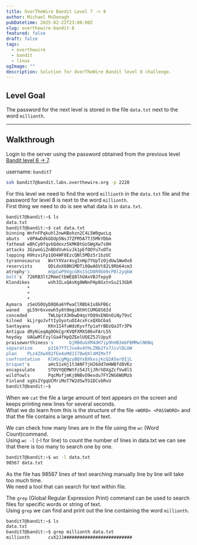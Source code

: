 ```yaml
---
title: OverTheWire Bandit Level 7 -> 8
author: Michael McDonagh
pubDatetime: 2025-02-22T23:08:00Z
slug: overthewire-bandit-8
featured: false
draft: false
tags:
  - overthewire
  - bandit
  - linux
ogImage: ""
description: Solution for OverTheWire Bandit level 8 challenge.
---
```




## Level Goal

The password for the next level is stored in the file `data.txt` next to the word `millionth`.

---

## Walkthrough  

Login to the server using the password obtained from the previous level [Bandit level 6 -> 7](/posts/overthewire-bandit-7).  

username: `bandit7`  

```bash
ssh bandit7@bandit.labs.overthewire.org -p 2220
```

For this level we need to find the word `millionth` in the `data.txt` file and the password for level 8 is next to the word `millionth`.  
First thing we need to do is see what data is in `data.txt`.  

```bash
bandit7@bandit:~$ ls
data.txt
bandit7@bandit:~$ cat data.txt
binning WnfnFPqkuhl2nwHBohzn2C4L5W0gwcLq
abuts   v8PAwDdkGDdp5NsJ7ZFM5A7TJ5MkYDbm
fathead wBhCy0fqvbQdexz5kMKBtGoSWgXw7s0H
attacks 3GzwnGiZnBDdVuHivJk1pEfOOYu7uOTa
lopping H9hzviFp1QO4WF8EzcQNl5MDz5r1bzUC
tyrannosaurus   WxtYXVar4sgInHp7YUpTzOjdUw1Ww0x8
reservists      QDidoX6BN1MDTi0QwA6Vt82L9Rb64cm3
atrophy's       mSpCwP9VgcGRn1SCD8R9bb9cPBl2yqkW
bolt's  726RB3lt2RmeCtbWEQ8lhUAxVBJfepy0
Klondikes       wVh3ILxQAsKg8WNnFHp8GxtnSu213GbR
        *
        *
        *
Aymara  zSeUS0UyD8Q6a6YPwaClRBbk1x8kFBEc
waned   gL59r6xvewh5y8t0mgiNtHtCUMG8S6Id
conceded        TWLUptX3HbwD4qsYOQ9sENOnOiNy79sC
kilned  kLjrgoJvftIyUyotuOI4cxFcxQXbC6aS
Santayana       KKn1I4fuWdzKyvffp1aYrBDzQa3Tr3Pk
Antigua dRyNieqAg0OkCgrKVQFXMXS06vFArL55
heyday  UAGwMlFzylGa4fHpQZEelUQEZ5JlUpyX
praiseworthiness's      bjRB0uGXM4dH7ip9hHB3mbFBMMwlNKNq
separatism      p2167YTCJseAv4YhLZNb2fs7JivlDLUW
plan    PLz4ZXwX02fEe4oMd1I78wQXl4MIMxTf
confrontation   KlHScgMgzyBQYxBXkxsjKcQ2A5erDIjL
briquet's       aHc51xHj1t3ANF7jH26dd7mHWBfd8VKz
encapsulate     STOVYQEMWtFz54JtjJRrhDXgZcfVw8lS
wildfowls       PqcMofjmKj8NBvO9exdu7FY2NG6WUMzb
Finland xgXsIYgqUCMriMoT7W2dSwTG1DCvbRvU
bandit7@bandit:~$
```

When we `cat` the file a large amount of text appears on the screen and keeps printing new lines for several seconds.  
What we do learn from this is the structure of the file `<WORD> <PASSWORD>` and that the file contains a large amount of text.  

We can check how many lines are in the file using the `wc` (Word Count)command.  
Using `wc -l` (-l for line) to count the number of lines in data.txt we can see that there is too many to search one by one.  

```bash
bandit7@bandit:~$ wc -l data.txt
98567 data.txt
```

As the file has 98567 lines of text searching manually line by line will take too much time.  
We need a tool that can search for text within file.  

The `grep` (Global Regular Expression Print) command can be used to search files for specific words or string of text.  
Using `grep` we can find and print out the line containing the word `millionth`.

```bash
bandit7@bandit:~$ ls
data.txt
bandit7@bandit:~$ grep millionth data.txt 
millionth       cvX2JJ##########################
```
